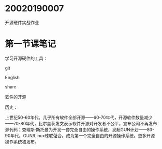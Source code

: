 # 20020190007
开源硬件实战作业

# 第一节课笔记



学习开源硬件的工具：

git

English

share



软件的开源

历史：

上世纪50-60年代，几乎所有软件全部开源——60-70年代，开源软件数量减少——70-80年代，比尔盖茨发文表示软件开源对开发者不公平，宣布公司不再发布源代码；查理斯·斯托曼为开发一套完全自由的操作系统，发起GUN计划——80-90年代，GUN/Linux珠联璧合，成为第一个完全自由的开源操作系统，更多开源操作系统被发布。
